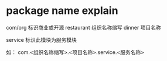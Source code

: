 # package name explain

com/org 标识商业或开源
restaurant 组织名称缩写
dinner 项目名称

service     标识此模块为服务模块

如：
com.<组织名称缩写>.<项目名称>.service.<服务名称>
